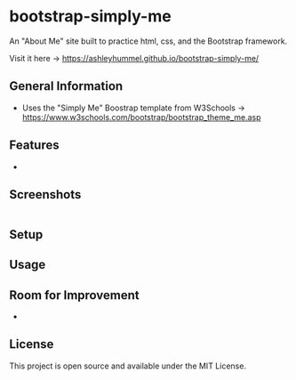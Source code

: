 # bootstrap-simply-me
An "About Me" site built to practice html, css, and the Bootstrap framework.

Visit it here &#8594; https://ashleyhummel.github.io/bootstrap-simply-me/

## General Information
- Uses the "Simply Me" Boostrap template from W3Schools &#8594; https://www.w3schools.com/bootstrap/bootstrap_theme_me.asp


## Features
- 


## Screenshots
<img src="" width=""> 


## Setup


## Usage


## Room for Improvement
- 

## License
This project is open source and available under the MIT License.

